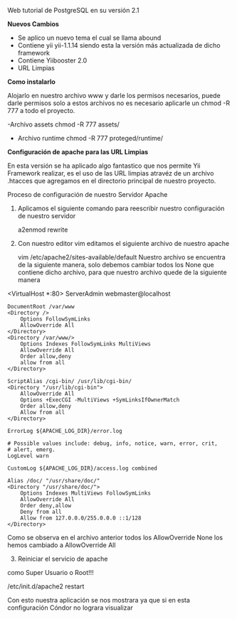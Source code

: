Web tutorial de PostgreSQL en su versión 2.1

**Nuevos Cambios**
- Se aplico un nuevo tema el cual se llama abound
- Contiene yii yii-1.1.14 siendo esta la versión más actualizada de dicho framework
- Contiene Yiibooster 2.0 
- URL Limpias


**Como instalarlo**

Alojarlo en nuestro archivo www y darle los permisos necesarios, puede darle permisos
solo a estos archivos no es necesario aplicarle un chmod -R 777 a todo el proyecto.

-Archivo assets
chmod -R 777 assets/

- Archivo runtime
chmod -R 777 proteged/runtime/

**Configuración de apache para las URL Limpias**

En esta versión se ha aplicado algo fantastico que nos permite Yii Framework realizar, es 
el uso de las URL limpias atravéz de un archivo .htacces que agregamos en el directorio 
principal de nuestro proyecto.

Proceso de configuración de nuestro Servidor Apache
1) Aplicamos el siguiente comando para reescribir nuestro configuración de nuestro servidor

	a2enmod rewrite

2) Con nuestro editor vim editamos el siguiente archivo de nuestro apache 

	vim /etc/apache2/sites-available/default
Nuestro archivo se encuentra de la siguiente manera, solo debemos cambiar todos los None que contiene 
dicho archivo, para que nuestro archivo quede de la siguiente manera

<VirtualHost *:80>
	ServerAdmin webmaster@localhost

	DocumentRoot /var/www
	<Directory />
		Options FollowSymLinks
		AllowOverride All
	</Directory>
	<Directory /var/www/>
		Options Indexes FollowSymLinks MultiViews
		AllowOverride All
		Order allow,deny
		allow from all
	</Directory>

	ScriptAlias /cgi-bin/ /usr/lib/cgi-bin/
	<Directory "/usr/lib/cgi-bin">
		AllowOverride All
		Options +ExecCGI -MultiViews +SymLinksIfOwnerMatch
		Order allow,deny
		Allow from all
	</Directory>

	ErrorLog ${APACHE_LOG_DIR}/error.log

	# Possible values include: debug, info, notice, warn, error, crit,
	# alert, emerg.
	LogLevel warn

	CustomLog ${APACHE_LOG_DIR}/access.log combined

    Alias /doc/ "/usr/share/doc/"
    <Directory "/usr/share/doc/">
        Options Indexes MultiViews FollowSymLinks
        AllowOverride All
        Order deny,allow
        Deny from all
        Allow from 127.0.0.0/255.0.0.0 ::1/128
    </Directory>

</VirtualHost>
 
Como se observa en el archivo anterior todos los AllowOverride None los hemos cambiado a AllowOverride All

3) Reiniciar el servicio de apache

como Super Usuario o Root!!!

/etc/init.d/apache2 restart

Con esto nuestra aplicación se nos mostrara ya que si en esta configuración Cóndor no lograra visualizar



	

